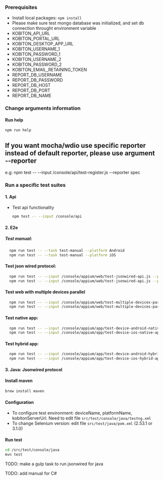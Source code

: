 ### Prerequisites
 * Install local packages:  `npm install`
 * Please make sure test mongo database was initialized, and set db connection throught environment variable
 * KOBITON_API_URL
 * KOBITON_PORTAL_URL
 * KOBITON_DESKTOP_APP_URL
 * KOBITON_USERNAME_1
 * KOBITON_PASSWORD_1
 * KOBITON_USERNAME_2
 * KOBITON_PASSWORD_2
 * KOBITON_EMAIL_RETAINING_TOKEN
 * REPORT_DB_USERNAME
 * REPORT_DB_PASSWORD
 * REPORT_DB_HOST
 * REPORT_DB_PORT
 * REPORT_DB_NAME

### Change arguments information
#### Run help
  ```bash
  npm run help
  ```

 ## If you want mocha/wdio use specific reporter instead of default reporter, please use argument --reporter
e.g: npm test -- --input /console/api/test-register.js --reporter spec

### Run a specific test suites
#### 1. Api
 * Test api functionality

   ```bash
   npm test -- --input /console/api
   ```

#### 2. E2e

##### Test manual:

  ```bash
    npm run test -- --task test-manual --platform Android
    npm run test -- --task test-manual --platform iOS
  ```

#### Test json wired protocol:

  ```bash
    npm run test -- --input /console/appium/web/test-jsonwired-api.js --platform Android
    npm run test -- --input /console/appium/web/test-jsonwired-api.js --platform iOS
  ```

#### Test web with multiple devices parallel

  ```bash
    npm run test -- --input /console/appium/web/test-multiple-devices-parallel --platform Android
    npm run test -- --input /console/appium/web/test-multiple-devices-parallel --platform iOS
  ```

#### Test native app:

  ```bash
    npm run test -- --input /console/appium/app/test-device-android-native-app.js
    npm run test -- --input /console/appium/app/test-device-ios-native-app.js
  ```

#### Test hybrid app:

  ```bash
    npm run test -- --input /console/appium/app/test-device-android-hybrid-app.js
    npm run test -- --input /console/appium/app/test-device-ios-hybrid-app.js
  ```

#### 3. Java: Jsonwired protocol

#### Install maven

  ```bash
  brew install maven
  ```
#### Configuration
* To configure test environment: deviceName, platformName, kobitonServerUrl. Need to edit file `src/test/console/java/testng.xml`
* To change Selenium version: edit file `src/test/java/pom.xml` (2.53.1 or 3.1.0)
#### Run test

  ```bash
  cd /src/test/console/java
  mvn test
  ```
TODO: make a gulp task to run jsonwired for java

TODO: add manual for C#
